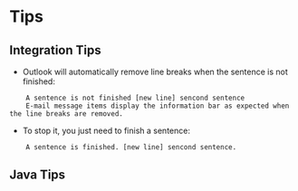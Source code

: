 Tips
=========

## Integration Tips
+ Outlook will automatically remove line breaks when the sentence is not finished:
```
	A sentence is not finished [new line] sencond sentence
	E-mail message items display the information bar as expected when the line breaks are removed.
```

   + To stop it, you just need to finish a sentence:
```
	A sentence is finished. [new line] sencond sentence.
```





## Java Tips


